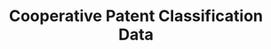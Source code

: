 ---
bigquery: https://console.cloud.google.com/bigquery?p=patents-public-data&d=cpc&page=dataset
citation: '“Cooperative Patent Classification” by the EPO and USPTO, for public use. '
contributors: EPO, USPTO
cost: None
description: Cooperative Patent Classification Data contains the scheme and definitions
  of the Cooperative Patent Classification system for classifying patent documents.
  The CPC is the result of a partnership between the EPO and the USPTO in their joint
  effort to develop a common, internationally compatible classification system for
  technical documents, in particular patent publications, which will be used by both
  offices in the patent granting process
documentation: https://www.cooperativepatentclassification.org/cpcSchemeAndDefinitions
last_edit: Mon, 04 Apr 2022 19:07:06 GMT
location: https://www.cooperativepatentclassification.org/index
maintained_by: USPTO, EPO
schema_fields: '[''childGroups'', ''level'', ''child_groups'', ''breakdown_code'',
  ''dateRevised'', ''definition'', ''title_part'', ''date_revised'', ''residualReferences'',
  ''children'', ''ipcConcordant'', ''parents'', ''additional_only'', ''residual_references'',
  ''synonyms'', ''breakdownCode'', ''titleFull'', ''sizeCache'', ''ipc_concordant'',
  ''applicationReferences'', ''application_references'', ''informative_references'',
  ''glossary'', ''informativeReferences'', ''status'', ''titlePart'', ''symbol'',
  ''notAllocatable'', ''limitingReferences'', ''title_full'', ''not_allocatable'',
  ''limiting_references'']'
shortname: cooperative_patent_classification
tags:
- patents
- science
title: Cooperative Patent Classification Data
uuid: 984374a7-16e9-4b35-9445-458daceb01bf
---